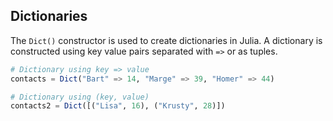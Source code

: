 ---
---

## Dictionaries

The `Dict()` constructor is used to create dictionaries in Julia. A dictionary is constructed using key value pairs separated with `=>` or as tuples.

```julia
# Dictionary using key => value
contacts = Dict("Bart" => 14, "Marge" => 39, "Homer" => 44)

# Dictionary using (key, value)
contacts2 = Dict([("Lisa", 16), ("Krusty", 28)])
```
